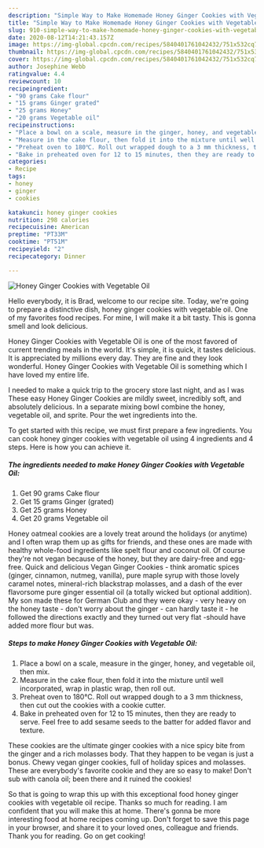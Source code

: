 ```yaml
---
description: "Simple Way to Make Homemade Honey Ginger Cookies with Vegetable Oil"
title: "Simple Way to Make Homemade Honey Ginger Cookies with Vegetable Oil"
slug: 910-simple-way-to-make-homemade-honey-ginger-cookies-with-vegetable-oil
date: 2020-08-12T14:21:43.157Z
image: https://img-global.cpcdn.com/recipes/5840401761042432/751x532cq70/honey-ginger-cookies-with-vegetable-oil-recipe-main-photo.jpg
thumbnail: https://img-global.cpcdn.com/recipes/5840401761042432/751x532cq70/honey-ginger-cookies-with-vegetable-oil-recipe-main-photo.jpg
cover: https://img-global.cpcdn.com/recipes/5840401761042432/751x532cq70/honey-ginger-cookies-with-vegetable-oil-recipe-main-photo.jpg
author: Josephine Webb
ratingvalue: 4.4
reviewcount: 10
recipeingredient:
- "90 grams Cake flour"
- "15 grams Ginger grated"
- "25 grams Honey"
- "20 grams Vegetable oil"
recipeinstructions:
- "Place a bowl on a scale, measure in the ginger, honey, and vegetable oil, then mix."
- "Measure in the cake flour, then fold it into the mixture until well incorporated, wrap in plastic wrap, then roll out."
- "Preheat oven to 180℃. Roll out wrapped dough to a 3 mm thickness, then cut out the cookies with a cookie cutter."
- "Bake in preheated oven for 12 to 15 minutes, then they are ready to serve. Feel free to add sesame seeds to the batter for added flavor and texture."
categories:
- Recipe
tags:
- honey
- ginger
- cookies

katakunci: honey ginger cookies 
nutrition: 298 calories
recipecuisine: American
preptime: "PT33M"
cooktime: "PT51M"
recipeyield: "2"
recipecategory: Dinner

---
```



![Honey Ginger Cookies with Vegetable Oil](https://img-global.cpcdn.com/recipes/5840401761042432/751x532cq70/honey-ginger-cookies-with-vegetable-oil-recipe-main-photo.jpg)

Hello everybody, it is Brad, welcome to our recipe site. Today, we're going to prepare a distinctive dish, honey ginger cookies with vegetable oil. One of my favorites food recipes. For mine, I will make it a bit tasty. This is gonna smell and look delicious.

Honey Ginger Cookies with Vegetable Oil is one of the most favored of current trending meals in the world. It's simple, it is quick, it tastes delicious. It is appreciated by millions every day. They are fine and they look wonderful. Honey Ginger Cookies with Vegetable Oil is something which I have loved my entire life.

I needed to make a quick trip to the grocery store last night, and as I was These easy Honey Ginger Cookies are mildly sweet, incredibly soft, and absolutely delicious. In a separate mixing bowl combine the honey, vegetable oil, and sprite. Pour the wet ingredients into the.


To get started with this recipe, we must first prepare a few ingredients. You can cook honey ginger cookies with vegetable oil using 4 ingredients and 4 steps. Here is how you can achieve it.

<!--inarticleads1-->

##### The ingredients needed to make Honey Ginger Cookies with Vegetable Oil:

1. Get 90 grams Cake flour
1. Get 15 grams Ginger (grated)
1. Get 25 grams Honey
1. Get 20 grams Vegetable oil


Honey oatmeal cookies are a lovely treat around the holidays (or anytime) and I often wrap them up as gifts for friends, and these ones are made with healthy whole-food ingredients like spelt flour and coconut oil. Of course they&#39;re not vegan because of the honey, but they are dairy-free and egg-free. Quick and delicious Vegan Ginger Cookies - think aromatic spices (ginger, cinnamon, nutmeg, vanilla), pure maple syrup with those lovely caramel notes, mineral-rich blackstrap molasses, and a dash of the ever flavorsome pure ginger essential oil (a totally wicked but optional addition). My son made these for German Club and they were okay - very heavy on the honey taste - don&#39;t worry about the ginger - can hardly taste it - he followed the directions exactly and they turned out very flat -should have added more flour but was. 

<!--inarticleads2-->

##### Steps to make Honey Ginger Cookies with Vegetable Oil:

1. Place a bowl on a scale, measure in the ginger, honey, and vegetable oil, then mix.
1. Measure in the cake flour, then fold it into the mixture until well incorporated, wrap in plastic wrap, then roll out.
1. Preheat oven to 180℃. Roll out wrapped dough to a 3 mm thickness, then cut out the cookies with a cookie cutter.
1. Bake in preheated oven for 12 to 15 minutes, then they are ready to serve. Feel free to add sesame seeds to the batter for added flavor and texture.


These cookies are the ultimate ginger cookies with a nice spicy bite from the ginger and a rich molasses body. That they happen to be vegan is just a bonus. Chewy vegan ginger cookies, full of holiday spices and molasses. These are everybody&#39;s favorite cookie and they are so easy to make! Don&#39;t sub with canola oil; been there and it ruined the cookies! 

So that is going to wrap this up with this exceptional food honey ginger cookies with vegetable oil recipe. Thanks so much for reading. I am confident that you will make this at home. There's gonna be more interesting food at home recipes coming up. Don't forget to save this page in your browser, and share it to your loved ones, colleague and friends. Thank you for reading. Go on get cooking!

